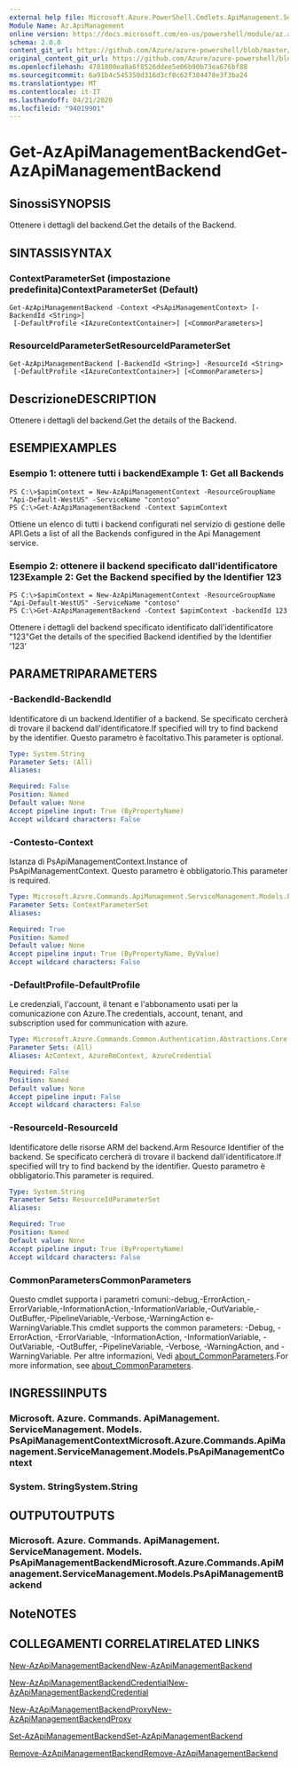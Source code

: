 ```yaml
---
external help file: Microsoft.Azure.PowerShell.Cmdlets.ApiManagement.ServiceManagement.dll-Help.xml
Module Name: Az.ApiManagement
online version: https://docs.microsoft.com/en-us/powershell/module/az.apimanagement/get-azapimanagementbackend
schema: 2.0.0
content_git_url: https://github.com/Azure/azure-powershell/blob/master/src/ApiManagement/ApiManagement/help/Get-AzApiManagementBackend.md
original_content_git_url: https://github.com/Azure/azure-powershell/blob/master/src/ApiManagement/ApiManagement/help/Get-AzApiManagementBackend.md
ms.openlocfilehash: 4781800ea9a6f8526ddee5e06b90b73ea676bf88
ms.sourcegitcommit: 6a91b4c545350d316d3cf8c62f384478e3f3ba24
ms.translationtype: MT
ms.contentlocale: it-IT
ms.lasthandoff: 04/21/2020
ms.locfileid: "94019901"
---
```

# <span data-ttu-id="588a2-101">Get-AzApiManagementBackend</span><span class="sxs-lookup"><span data-stu-id="588a2-101">Get-AzApiManagementBackend</span></span>

## <span data-ttu-id="588a2-102">Sinossi</span><span class="sxs-lookup"><span data-stu-id="588a2-102">SYNOPSIS</span></span>
<span data-ttu-id="588a2-103">Ottenere i dettagli del backend.</span><span class="sxs-lookup"><span data-stu-id="588a2-103">Get the details of the Backend.</span></span>

## <span data-ttu-id="588a2-104">SINTASSI</span><span class="sxs-lookup"><span data-stu-id="588a2-104">SYNTAX</span></span>

### <span data-ttu-id="588a2-105">ContextParameterSet (impostazione predefinita)</span><span class="sxs-lookup"><span data-stu-id="588a2-105">ContextParameterSet (Default)</span></span>
```
Get-AzApiManagementBackend -Context <PsApiManagementContext> [-BackendId <String>]
 [-DefaultProfile <IAzureContextContainer>] [<CommonParameters>]
```

### <span data-ttu-id="588a2-106">ResourceIdParameterSet</span><span class="sxs-lookup"><span data-stu-id="588a2-106">ResourceIdParameterSet</span></span>
```
Get-AzApiManagementBackend [-BackendId <String>] -ResourceId <String>
 [-DefaultProfile <IAzureContextContainer>] [<CommonParameters>]
```

## <span data-ttu-id="588a2-107">Descrizione</span><span class="sxs-lookup"><span data-stu-id="588a2-107">DESCRIPTION</span></span>
<span data-ttu-id="588a2-108">Ottenere i dettagli del backend.</span><span class="sxs-lookup"><span data-stu-id="588a2-108">Get the details of the Backend.</span></span>

## <span data-ttu-id="588a2-109">ESEMPI</span><span class="sxs-lookup"><span data-stu-id="588a2-109">EXAMPLES</span></span>

### <span data-ttu-id="588a2-110">Esempio 1: ottenere tutti i backend</span><span class="sxs-lookup"><span data-stu-id="588a2-110">Example 1: Get all Backends</span></span>
```
PS C:\>$apimContext = New-AzApiManagementContext -ResourceGroupName "Api-Default-WestUS" -ServiceName "contoso"
PS C:\>Get-AzApiManagementBackend -Context $apimContext
```

<span data-ttu-id="588a2-111">Ottiene un elenco di tutti i backend configurati nel servizio di gestione delle API.</span><span class="sxs-lookup"><span data-stu-id="588a2-111">Gets a list of all the Backends configured in the Api Management service.</span></span>

### <span data-ttu-id="588a2-112">Esempio 2: ottenere il backend specificato dall'identificatore 123</span><span class="sxs-lookup"><span data-stu-id="588a2-112">Example 2: Get the Backend specified by the Identifier 123</span></span>
```
PS C:\>$apimContext = New-AzApiManagementContext -ResourceGroupName "Api-Default-WestUS" -ServiceName "contoso"
PS C:\>Get-AzApiManagementBackend -Context $apimContext -backendId 123
```

<span data-ttu-id="588a2-113">Ottenere i dettagli del backend specificato identificato dall'identificatore "123"</span><span class="sxs-lookup"><span data-stu-id="588a2-113">Get the details of the specified Backend identified by the Identifier '123'</span></span>

## <span data-ttu-id="588a2-114">PARAMETRI</span><span class="sxs-lookup"><span data-stu-id="588a2-114">PARAMETERS</span></span>

### <span data-ttu-id="588a2-115">-BackendId</span><span class="sxs-lookup"><span data-stu-id="588a2-115">-BackendId</span></span>
<span data-ttu-id="588a2-116">Identificatore di un backend.</span><span class="sxs-lookup"><span data-stu-id="588a2-116">Identifier of a backend.</span></span>
<span data-ttu-id="588a2-117">Se specificato cercherà di trovare il backend dall'identificatore.</span><span class="sxs-lookup"><span data-stu-id="588a2-117">If specified will try to find backend by the identifier.</span></span>
<span data-ttu-id="588a2-118">Questo parametro è facoltativo.</span><span class="sxs-lookup"><span data-stu-id="588a2-118">This parameter is optional.</span></span>

```yaml
Type: System.String
Parameter Sets: (All)
Aliases:

Required: False
Position: Named
Default value: None
Accept pipeline input: True (ByPropertyName)
Accept wildcard characters: False
```

### <span data-ttu-id="588a2-119">-Contesto</span><span class="sxs-lookup"><span data-stu-id="588a2-119">-Context</span></span>
<span data-ttu-id="588a2-120">Istanza di PsApiManagementContext.</span><span class="sxs-lookup"><span data-stu-id="588a2-120">Instance of PsApiManagementContext.</span></span>
<span data-ttu-id="588a2-121">Questo parametro è obbligatorio.</span><span class="sxs-lookup"><span data-stu-id="588a2-121">This parameter is required.</span></span>

```yaml
Type: Microsoft.Azure.Commands.ApiManagement.ServiceManagement.Models.PsApiManagementContext
Parameter Sets: ContextParameterSet
Aliases:

Required: True
Position: Named
Default value: None
Accept pipeline input: True (ByPropertyName, ByValue)
Accept wildcard characters: False
```

### <span data-ttu-id="588a2-122">-DefaultProfile</span><span class="sxs-lookup"><span data-stu-id="588a2-122">-DefaultProfile</span></span>
<span data-ttu-id="588a2-123">Le credenziali, l'account, il tenant e l'abbonamento usati per la comunicazione con Azure.</span><span class="sxs-lookup"><span data-stu-id="588a2-123">The credentials, account, tenant, and subscription used for communication with azure.</span></span>

```yaml
Type: Microsoft.Azure.Commands.Common.Authentication.Abstractions.Core.IAzureContextContainer
Parameter Sets: (All)
Aliases: AzContext, AzureRmContext, AzureCredential

Required: False
Position: Named
Default value: None
Accept pipeline input: False
Accept wildcard characters: False
```

### <span data-ttu-id="588a2-124">-ResourceId</span><span class="sxs-lookup"><span data-stu-id="588a2-124">-ResourceId</span></span>
<span data-ttu-id="588a2-125">Identificatore delle risorse ARM del backend.</span><span class="sxs-lookup"><span data-stu-id="588a2-125">Arm Resource Identifier of the backend.</span></span> <span data-ttu-id="588a2-126">Se specificato cercherà di trovare il backend dall'identificatore.</span><span class="sxs-lookup"><span data-stu-id="588a2-126">If specified will try to find backend by the identifier.</span></span> <span data-ttu-id="588a2-127">Questo parametro è obbligatorio.</span><span class="sxs-lookup"><span data-stu-id="588a2-127">This parameter is required.</span></span>

```yaml
Type: System.String
Parameter Sets: ResourceIdParameterSet
Aliases:

Required: True
Position: Named
Default value: None
Accept pipeline input: True (ByPropertyName)
Accept wildcard characters: False
```

### <span data-ttu-id="588a2-128">CommonParameters</span><span class="sxs-lookup"><span data-stu-id="588a2-128">CommonParameters</span></span>
<span data-ttu-id="588a2-129">Questo cmdlet supporta i parametri comuni:-debug,-ErrorAction,-ErrorVariable,-InformationAction,-InformationVariable,-OutVariable,-OutBuffer,-PipelineVariable,-Verbose,-WarningAction e-WarningVariable.</span><span class="sxs-lookup"><span data-stu-id="588a2-129">This cmdlet supports the common parameters: -Debug, -ErrorAction, -ErrorVariable, -InformationAction, -InformationVariable, -OutVariable, -OutBuffer, -PipelineVariable, -Verbose, -WarningAction, and -WarningVariable.</span></span> <span data-ttu-id="588a2-130">Per altre informazioni, Vedi [about_CommonParameters](http://go.microsoft.com/fwlink/?LinkID=113216).</span><span class="sxs-lookup"><span data-stu-id="588a2-130">For more information, see [about_CommonParameters](http://go.microsoft.com/fwlink/?LinkID=113216).</span></span>

## <span data-ttu-id="588a2-131">INGRESSI</span><span class="sxs-lookup"><span data-stu-id="588a2-131">INPUTS</span></span>

### <span data-ttu-id="588a2-132">Microsoft. Azure. Commands. ApiManagement. ServiceManagement. Models. PsApiManagementContext</span><span class="sxs-lookup"><span data-stu-id="588a2-132">Microsoft.Azure.Commands.ApiManagement.ServiceManagement.Models.PsApiManagementContext</span></span>

### <span data-ttu-id="588a2-133">System. String</span><span class="sxs-lookup"><span data-stu-id="588a2-133">System.String</span></span>

## <span data-ttu-id="588a2-134">OUTPUT</span><span class="sxs-lookup"><span data-stu-id="588a2-134">OUTPUTS</span></span>

### <span data-ttu-id="588a2-135">Microsoft. Azure. Commands. ApiManagement. ServiceManagement. Models. PsApiManagementBackend</span><span class="sxs-lookup"><span data-stu-id="588a2-135">Microsoft.Azure.Commands.ApiManagement.ServiceManagement.Models.PsApiManagementBackend</span></span>

## <span data-ttu-id="588a2-136">Note</span><span class="sxs-lookup"><span data-stu-id="588a2-136">NOTES</span></span>

## <span data-ttu-id="588a2-137">COLLEGAMENTI CORRELATI</span><span class="sxs-lookup"><span data-stu-id="588a2-137">RELATED LINKS</span></span>

[<span data-ttu-id="588a2-138">New-AzApiManagementBackend</span><span class="sxs-lookup"><span data-stu-id="588a2-138">New-AzApiManagementBackend</span></span>](./New-AzApiManagementBackend.md)

[<span data-ttu-id="588a2-139">New-AzApiManagementBackendCredential</span><span class="sxs-lookup"><span data-stu-id="588a2-139">New-AzApiManagementBackendCredential</span></span>](./New-AzApiManagementBackendCredential.md)

[<span data-ttu-id="588a2-140">New-AzApiManagementBackendProxy</span><span class="sxs-lookup"><span data-stu-id="588a2-140">New-AzApiManagementBackendProxy</span></span>](./New-AzApiManagementBackendProxy.md)

[<span data-ttu-id="588a2-141">Set-AzApiManagementBackend</span><span class="sxs-lookup"><span data-stu-id="588a2-141">Set-AzApiManagementBackend</span></span>](./Set-AzApiManagementBackend.md)

[<span data-ttu-id="588a2-142">Remove-AzApiManagementBackend</span><span class="sxs-lookup"><span data-stu-id="588a2-142">Remove-AzApiManagementBackend</span></span>](./Remove-AzApiManagementBackend.md)
